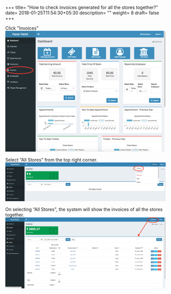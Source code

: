 +++
title= "How to check invoices generated for all the stores together?"
date= 2018-01-25T11:54:30+05:30
description= ""
weight= 8
draft= false
+++

Click "Invoices" 
![How to check an invoices for all the stores together?](/images/invoice/how_can_i_see_all_invoice_for_all_stores/go_to_invoice.png)

Select “All Stores" from the top right corner.
![How to check an invoices for all the stores together?](/images/invoice/how_can_i_see_all_invoice_for_all_stores/select_all_branches.png)

On selecting “All Stores", the system will show the invoices of all the stores together. 
![How to check an invoices for all the stores together?](/images/invoice/how_can_i_see_all_invoice_for_all_stores/summary_of_all_invoice_for_all_Store.png)
